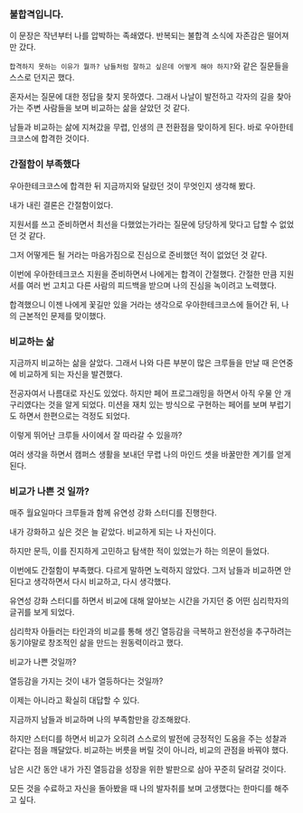 ### 불합격입니다.

이 문장은 작년부터 나를 압박하는 족쇄였다. 반복되는 불합격 소식에 자존감은 떨어져만 갔다.

`합격하지 못하는 이유가 뭘까? 남들처럼 잘하고 싶은데 어떻게 해야 하지?`와 같은 질문들을 스스로 던지곤 했다.

혼자서는 질문에 대한 정답을 찾지 못하였다. 그래서 나날이 발전하고 각자의 길을 찾아가는 주변 사람들을 보며 비교하는 삶을 살았던 것 같다.

남들과 비교하는 삶에 지쳐갔을 무렵, 인생의 큰 전환점을 맞이하게 된다. 바로 우아한테크코스에 합격한 것이다.

### 간절함이 부족했다

우아한테크코스에 합격한 뒤 지금까지와 달랐던 것이 무엇인지 생각해 봤다.

내가 내린 결론은 간절함이었다.

지원서를 쓰고 준비하면서 최선을 다했었는가라는 질문에 당당하게 맞다고 답할 수 없었던 것 같다.

그저 어떻게든 될 거라는 마음가짐으로 진심으로 준비했던 적이 없었던 것 같다.

이번에 우아한테크코스 지원을 준비하면서 나에게는 합격이 간절했다. 간절한 만큼 지원서를 여러 번 고치고 다른 사람의 피드백을 받으며 나의 진심을 녹이려고 노력했다.

합격했으니 이젠 나에게 꽃길만 있을 거라는 생각으로 우아한테크코스에 들어간 뒤, 나의 근본적인 문제를 맞이했다.

### 비교하는 삶

지금까지 비교하는 삶을 살았다. 그래서 나와 다른 부분이 많은 크루들을 만날 때 은연중에 비교하게 되는 자신을 발견했다.

전공자여서 나름대로 자신도 있었다. 하지만 페어 프로그래밍을 하면서 아직 우물 안 개구리였다는 것을 알게 되었다. 미션을 재치 있는 방식으로 구현하는 페어를 보며 부럽기도 하면서 한편으로는 걱정도 되었다.

이렇게 뛰어난 크루들 사이에서 잘 따라갈 수 있을까?

여러 생각을 하면서 캠퍼스 생활을 보내던 무렵 나의 마인드 셋을 바꿀만한 계기를 얻게 된다.

### 비교가 나쁜 것 일까?

매주 월요일마다 크루들과 함께 유연성 강화 스터디를 진행한다.

내가 강화하고 싶은 것은 늘 같았다. 비교하게 되는 나 자신이다.

하지만 문득, 이를 진지하게 고민하고 탐색한 적이 있었는가 하는 의문이 들었다.

이번에도 간절함이 부족했다. 다르게 말하면 노력하지 않았다. 그저 남들과 비교하면 안 된다고 생각하면서 다시 비교하고, 다시 생각했다.

유연성 강화 스터디를 하면서 비교에 대해 알아보는 시간을 가지던 중 어떤 심리학자의 글귀를 보게 되었다.

심리학자 아들러는 타인과의 비교를 통해 생긴 열등감을 극복하고 완전성을 추구하려는 동기야말로 창조적인 삶을 만드는 원동력이라고 했다.

비교가 나쁜 것일까?

열등감을 가지는 것이 내가 열등하다는 것일까?

이제는 아니라고 확실히 대답할 수 있다.

지금까지 남들과 비교하며 나의 부족함만을 강조해왔다.

하지만 스터디를 하면서 비교가 오히려 스스로의 발전에 긍정적인 도움을 주는 성찰과 같다는 점을 깨달았다. 비교하는 버릇을 버릴 것이 아니라, 비교의 관점을 바꿔야 했다.

남은 시간 동안 내가 가진 열등감을 성장을 위한 발판으로 삼아 꾸준히 달려갈 것이다.

모든 것을 수료하고 자신을 돌아봤을 때 나의 발자취를 보며 고생했다는 한마디를 해주고 싶다.
